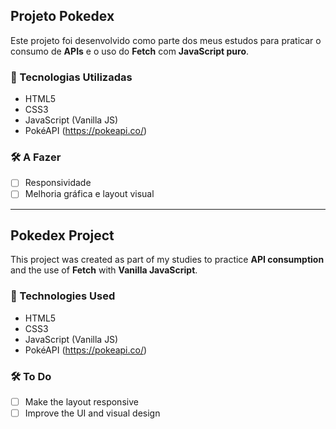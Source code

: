 ## Projeto Pokedex

Este projeto foi desenvolvido como parte dos meus estudos para praticar o consumo de **APIs** e o uso do **Fetch** com **JavaScript puro**.

### 🚀 Tecnologias Utilizadas

- HTML5  
- CSS3  
- JavaScript (Vanilla JS)  
- PokéAPI (https://pokeapi.co/)

### 🛠️ A Fazer

- [ ] Responsividade  
- [ ] Melhoria gráfica e layout visual  

---

## Pokedex Project

This project was created as part of my studies to practice **API consumption** and the use of **Fetch** with **Vanilla JavaScript**.

### 🚀 Technologies Used

- HTML5  
- CSS3  
- JavaScript (Vanilla JS)  
- PokéAPI (https://pokeapi.co/)

### 🛠️ To Do

- [ ] Make the layout responsive  
- [ ] Improve the UI and visual design  
